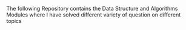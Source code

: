 The following Repository contains the Data Structure and Algorithms Modules where I have solved different variety of question on different topics 
